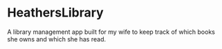 # HeathersLibrary
A library management app built for my wife to keep track of which books she owns and which she has read.
